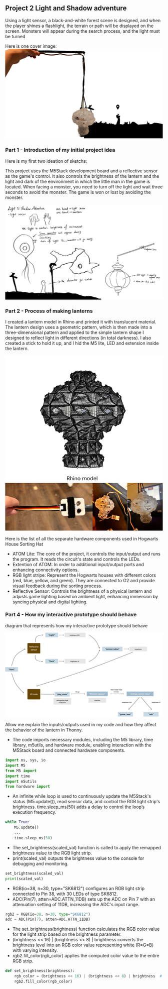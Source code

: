 ## Project 2 Light and Shadow adventure
Using a light sensor, a black-and-white forest scene is designed, 
and when the player shines a flashlight, 
the terrain or path will be displayed on the screen. 
Monsters will appear during the search process, and the light must be turned  

Here is one cover image:
![Here is one image of my Hogwarts House Sorting Hat](candle.png)


### Part 1 - Introduction of my initial project idea
Here is my first two ideation of sketchs:  

This project uses the M5Stack development board and a reflective sensor as the game's control. It also controls the brightness of the lantern and the light and dark of the environment in which the little man in the game is located. When facing a monster, you need to turn off the light and wait three seconds to avoid the monster. The game is won or lost by avoiding the monster.

![Here is one image of my sketch](sketch.png)


### Part 2 - Process of making lanterns
I created a lantern model in Rhino and printed it with translucent material. 
The lantern design uses a geometric pattern, which is then made into a three-dimensional pattern 
and applied to the simple lantern shape I designed to reflect light in different directions (in total darkness). 
I also created a stick to hold it up, and I hid the M5 lite, LED and extension inside the lantern.

![Process of hidden M5 stack](rhino.png)  
![Process of hidden M5 stack](assemble.png)  

Here is the list of all the separate hardware components used in Hogwarts House Sorting Hat
* ATOM Lite: The core of the project, it controls the input/output and runs the program. It reads the circuit's state and controls the LEDs.  
* Extention of ATOM: In order to additional input/output ports and enhancing connectivity options.  
* RGB light stripe:  Represent the Hogwarts houses with different colors (red, blue, yellow, and green). They are connected to G2 and provide visual feedback during the sorting process.  
* Reflective Sensor: Controls the brightness of a physical lantern and adjusts game lighting based on ambient light, enhancing immersion by syncing physical and digital lighting. 

### Part 4 - How my interactive prototype should behave
diagram that represents how my interactive prototype should behave  

![Code diagram](diagram.png)  

Allow me explain the inputs/outputs used in my code and how they affect the behavior of the lantern in Thonny.
* The code imports necessary modules, including the M5 library, time library, m5utils, and hardware module, enabling interaction with the M5Stack board and connected hardware components.
```Python
import os, sys, io
import M5
from M5 import 
import time
import m5utils
from hardware import 

```  

* An infinite while loop is used to continuously update the M5Stack's status (M5.update()), read sensor data, and control the RGB light strip's brightness. time.sleep_ms(50) adds a delay to control the loop’s execution frequency.
```Python
while True:
    M5.update()
    ...
    time.sleep_ms(50)
```  

* The set_brightness(scaled_val) function is called to apply the remapped brightness value to the RGB light strip.
* print(scaled_val) outputs the brightness value to the console for debugging and monitoring.
```Python
set_brightness(scaled_val)
print(scaled_val)

```

* RGB(io=38, n=30, type="SK6812") configures an RGB light strip connected to Pin 38, with 30 LEDs of type SK6812.
* ADC(Pin(7), atten=ADC.ATTN_11DB) sets up the ADC on Pin 7 with an attenuation setting of 11DB, increasing the ADC's input range.
```Python
rgb2 = RGB(io=38, n=30, type="SK6812")
adc = ADC(Pin(7), atten=ADC.ATTN_11DB)
```

* The set_brightness(brightness) function calculates the RGB color value for the light strip based on the brightness parameter.
* (brightness << 16) | (brightness << 8) | brightness converts the brightness level into an RGB color value representing white (R=G=B) with varying intensity.
* rgb2.fill_color(rgb_color) applies the computed color value to the entire RGB strip.

```Python
def set_brightness(brightness):
    rgb_color = (brightness << 16) | (brightness << 8) | brightness  # White with varying brightness
    rgb2.fill_color(rgb_color)

```
